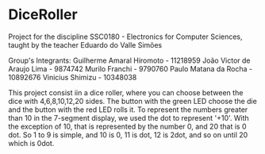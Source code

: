# DiceRoller
Project for the discipline SSC0180 - Electronics for Computer Sciences, taught by the teacher Eduardo do Valle Simões

Group's Integrants:
Guilherme Amaral Hiromoto - 11218959
João Victor de Araujo Lima - 9874742
Murilo Franchi - 9790760
Paulo Matana da Rocha - 10892676
Vinicius Shimizu - 10348038

This project consist iin a dice roller, where you can choose between the dice with 4,6,8,10,12,20 sides.
The button with the green LED choose the die and the button with the red LED rolls it.
To represent the numbers greater than 10 in the 7-segment display, we used the dot to represent '+10'. With the exception of 10, that is represented by the number 0, and 20 that is 0 dot.
So 1 to 9 is simple, and 10 is 0, 11 is dot, 12 is 2dot, and so on until 20 which is 0dot.


